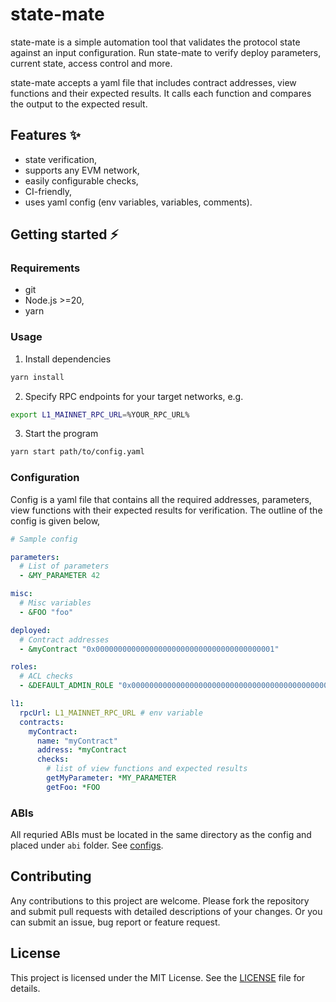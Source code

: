 # state-mate

state-mate is a simple automation tool that validates the protocol state against an input configuration. Run state-mate to verify deploy parameters, current state, access control and more.

state-mate accepts a yaml file that includes contract addresses, view functions and their expected results. It calls each function and compares the output to the expected result.

## Features ✨

- state verification,
- supports any EVM network,
- easily configurable checks,
- CI-friendly,
- uses yaml config (env variables, variables, comments).

## Getting started ⚡

### Requirements

- git
- Node.js >=20,
- yarn

### Usage

1. Install dependencies

```sh
yarn install
```

2. Specify RPC endpoints for your target networks, e.g.

```sh
export L1_MAINNET_RPC_URL=%YOUR_RPC_URL%
```

3. Start the program

```sh
yarn start path/to/config.yaml
```

### Configuration

Config is a yaml file that contains all the required addresses, parameters, view functions with their expected results for verification. The outline of the config is given below,

```yaml
# Sample config

parameters:
  # List of parameters
  - &MY_PARAMETER 42

misc:
  # Misc variables
  - &FOO "foo"

deployed:
  # Contract addresses
  - &myContract "0x0000000000000000000000000000000000000001"

roles:
  # ACL checks
  - &DEFAULT_ADMIN_ROLE "0x0000000000000000000000000000000000000000000000000000000000000000"

l1:
  rpcUrl: L1_MAINNET_RPC_URL # env variable
  contracts:
    myContract:
      name: "myContract"
      address: *myContract
      checks:
        # list of view functions and expected results
        getMyParameter: *MY_PARAMETER
        getFoo: *FOO
```

### ABIs

All requried ABIs must be located in the same directory as the config and placed under `abi` folder. See [configs](/configs/).

## Contributing

Any contributions to this project are welcome. Please fork the repository and submit pull requests with detailed descriptions of your changes. Or you can submit an issue, bug report or feature request.

## License

This project is licensed under the MIT License. See the [LICENSE](/LICENSE) file for details.
